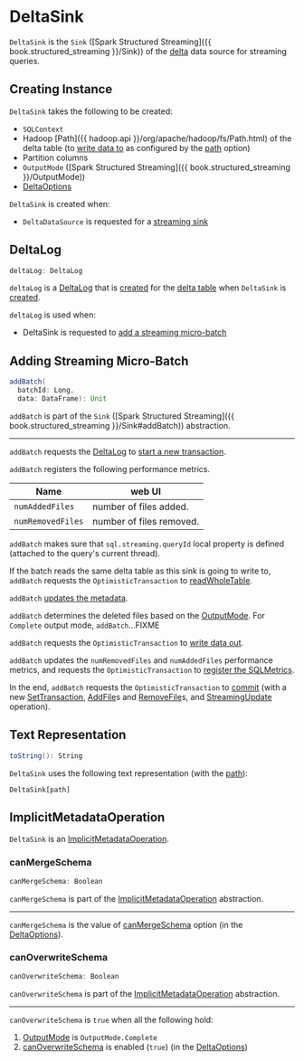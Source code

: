 # DeltaSink

`DeltaSink` is the `Sink` ([Spark Structured Streaming]({{ book.structured_streaming }}/Sink)) of the [delta](DeltaDataSource.md) data source for streaming queries.

## Creating Instance

`DeltaSink` takes the following to be created:

* <span id="sqlContext"> `SQLContext`
* <span id="path"> Hadoop [Path]({{ hadoop.api }}/org/apache/hadoop/fs/Path.html) of the delta table (to [write data to](#addBatch) as configured by the [path](options.md#path) option)
* <span id="partitionColumns"> Partition columns
* <span id="outputMode"> `OutputMode` ([Spark Structured Streaming]({{ book.structured_streaming }}/OutputMode))
* <span id="options"> [DeltaOptions](DeltaOptions.md)

`DeltaSink` is created when:

* `DeltaDataSource` is requested for a [streaming sink](DeltaDataSource.md#createSink)

## <span id="deltaLog"> DeltaLog

```scala
deltaLog: DeltaLog
```

`deltaLog` is a [DeltaLog](DeltaLog.md) that is [created](DeltaLog.md#forTable) for the [delta table](#path) when `DeltaSink` is [created](#creating-instance).

`deltaLog` is used when:

* DeltaSink is requested to [add a streaming micro-batch](#addBatch)

## <span id="addBatch"> Adding Streaming Micro-Batch

```scala
addBatch(
  batchId: Long,
  data: DataFrame): Unit
```

`addBatch` is part of the `Sink` ([Spark Structured Streaming]({{ book.structured_streaming }}/Sink#addBatch)) abstraction.

---

`addBatch` requests the [DeltaLog](#deltaLog) to [start a new transaction](DeltaLog.md#withNewTransaction).

`addBatch` registers the following performance metrics.

Name              | web UI
------------------|------------------------
`numAddedFiles`   | number of files added.
`numRemovedFiles` | number of files removed.

`addBatch` makes sure that `sql.streaming.queryId` local property is defined (attached to the query's current thread).

If the batch reads the same delta table as this sink is going to write to, `addBatch` requests the `OptimisticTransaction` to [readWholeTable](OptimisticTransactionImpl.md#readWholeTable).

`addBatch` [updates the metadata](ImplicitMetadataOperation.md#updateMetadata).

`addBatch` determines the deleted files based on the [OutputMode](#outputMode). For `Complete` output mode, `addBatch`...FIXME

`addBatch` requests the `OptimisticTransaction` to [write data out](TransactionalWrite.md#writeFiles).

`addBatch` updates the `numRemovedFiles` and `numAddedFiles` performance metrics, and requests the `OptimisticTransaction` to [register the SQLMetrics](SQLMetricsReporting.md#registerSQLMetrics).

In the end, `addBatch` requests the `OptimisticTransaction` to [commit](OptimisticTransactionImpl.md#commit) (with a new [SetTransaction](SetTransaction.md), [AddFile](AddFile.md)s and [RemoveFile](RemoveFile.md)s, and [StreamingUpdate](Operation.md#StreamingUpdate) operation).

## <span id="toString"> Text Representation

```scala
toString(): String
```

`DeltaSink` uses the following text representation (with the [path](#path)):

```text
DeltaSink[path]
```

## <span id="ImplicitMetadataOperation"> ImplicitMetadataOperation

`DeltaSink` is an [ImplicitMetadataOperation](ImplicitMetadataOperation.md).

### <span id="canMergeSchema"> canMergeSchema

```scala
canMergeSchema: Boolean
```

`canMergeSchema` is part of the [ImplicitMetadataOperation](ImplicitMetadataOperation.md#canMergeSchema) abstraction.

---

`canMergeSchema` is the value of [canMergeSchema](DeltaWriteOptionsImpl.md#canMergeSchema) option (in the [DeltaOptions](#options)).

### <span id="canOverwriteSchema"> canOverwriteSchema

```scala
canOverwriteSchema: Boolean
```

`canOverwriteSchema` is part of the [ImplicitMetadataOperation](ImplicitMetadataOperation.md#canOverwriteSchema) abstraction.

---

`canOverwriteSchema` is `true` when all the following hold:

1. [OutputMode](DeltaWriteOptionsImpl.md#outputMode) is `OutputMode.Complete`
1. [canOverwriteSchema](DeltaWriteOptionsImpl.md#canOverwriteSchema) is enabled (`true`) (in the [DeltaOptions](#options))
